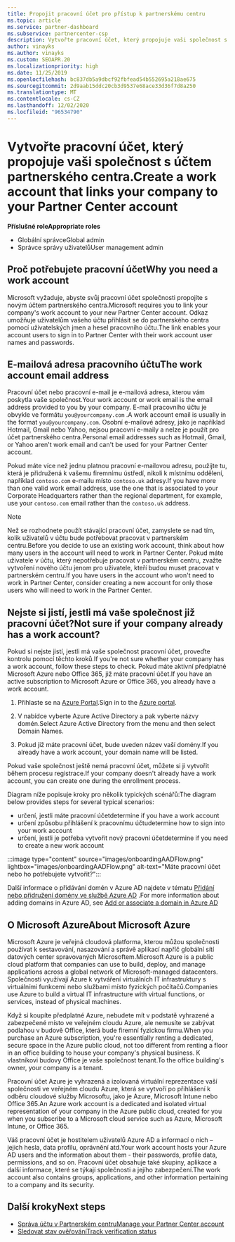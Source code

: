 ```yaml
---
title: Propojit pracovní účet pro přístup k partnerskému centru
ms.topic: article
ms.service: partner-dashboard
ms.subservice: partnercenter-csp
description: Vytvořte pracovní účet, který propojuje vaši společnost s účtem partnerského centra. Zaměstnanci ve vaší společnosti tak mohou přistupovat k partnerskému centru.
author: vinayks
ms.author: vinayks
ms.custom: SEOAPR.20
ms.localizationpriority: high
ms.date: 11/25/2019
ms.openlocfilehash: bc837db5a9dbcf92fbfead54b552695a218ae675
ms.sourcegitcommit: 2d9aab15ddc20cb3d9537e68ace33d36f7d8a250
ms.translationtype: MT
ms.contentlocale: cs-CZ
ms.lasthandoff: 12/02/2020
ms.locfileid: "96534790"
---
```

# <a name="create-a-work-account-that-links-your-company-to-your-partner-center-account"></a><span data-ttu-id="f475a-104">Vytvořte pracovní účet, který propojuje vaši společnost s účtem partnerského centra.</span><span class="sxs-lookup"><span data-stu-id="f475a-104">Create a work account that links your company to your Partner Center account</span></span>

<span data-ttu-id="f475a-105">**Příslušné role**</span><span class="sxs-lookup"><span data-stu-id="f475a-105">**Appropriate roles**</span></span>

- <span data-ttu-id="f475a-106">Globální správce</span><span class="sxs-lookup"><span data-stu-id="f475a-106">Global admin</span></span>
- <span data-ttu-id="f475a-107">Správce správy uživatelů</span><span class="sxs-lookup"><span data-stu-id="f475a-107">User management admin</span></span>

## <a name="why-you-need-a-work-account"></a><span data-ttu-id="f475a-108">Proč potřebujete pracovní účet</span><span class="sxs-lookup"><span data-stu-id="f475a-108">Why you need a work account</span></span>

<span data-ttu-id="f475a-109">Microsoft vyžaduje, abyste svůj pracovní účet společnosti propojíte s novým účtem partnerského centra.</span><span class="sxs-lookup"><span data-stu-id="f475a-109">Microsoft requires you to link your company's work account to your new Partner Center account.</span></span> <span data-ttu-id="f475a-110">Odkaz umožňuje uživatelům vašeho účtu přihlásit se do partnerského centra pomocí uživatelských jmen a hesel pracovního účtu.</span><span class="sxs-lookup"><span data-stu-id="f475a-110">The link enables your account users to sign in to Partner Center with their work account user names and passwords.</span></span>

## <a name="the-work-account-email-address"></a><span data-ttu-id="f475a-111">E-mailová adresa pracovního účtu</span><span class="sxs-lookup"><span data-stu-id="f475a-111">The work account email address</span></span>

<span data-ttu-id="f475a-112">Pracovní účet nebo pracovní e-mail je e-mailová adresa, kterou vám poskytla vaše společnost.</span><span class="sxs-lookup"><span data-stu-id="f475a-112">Your work account or work email is the email address provided to you by your company.</span></span> <span data-ttu-id="f475a-113">E-mail pracovního účtu je obvykle ve formátu `you@yourcompany.com` .</span><span class="sxs-lookup"><span data-stu-id="f475a-113">A work account email is usually in the format `you@yourcompany.com`.</span></span> <span data-ttu-id="f475a-114">Osobní e-mailové adresy, jako je například Hotmail, Gmail nebo Yahoo, nejsou pracovní e-maily a nelze je použít pro účet partnerského centra.</span><span class="sxs-lookup"><span data-stu-id="f475a-114">Personal email addresses such as Hotmail, Gmail, or Yahoo aren't work email and can't be used for your Partner Center account.</span></span>

<span data-ttu-id="f475a-115">Pokud máte více než jednu platnou pracovní e-mailovou adresu, použijte tu, která je přidružená k vašemu firemnímu ústředí, nikoli k místnímu oddělení, například `contoso.com` e-mailu místo `contoso.uk` adresy.</span><span class="sxs-lookup"><span data-stu-id="f475a-115">If you have more than one valid work email address, use the one that is associated to your Corporate Headquarters rather than the regional department, for example, use your `contoso.com` email rather than the `contoso.uk` address.</span></span>

> [!NOTE]  
> <span data-ttu-id="f475a-116">Než se rozhodnete použít stávající pracovní účet, zamyslete se nad tím, kolik uživatelů v účtu bude potřebovat pracovat v partnerském centru.</span><span class="sxs-lookup"><span data-stu-id="f475a-116">Before you decide to use an existing work account, think about how many users in the account will need to work in Partner Center.</span></span> <span data-ttu-id="f475a-117">Pokud máte uživatele v účtu, který nepotřebuje pracovat v partnerském centru, zvažte vytvoření nového účtu jenom pro uživatele, kteří budou muset pracovat v partnerském centru.</span><span class="sxs-lookup"><span data-stu-id="f475a-117">If you have users in the account who won't need to work in Partner Center, consider creating a new account for only those users who will need to work in the Partner Center.</span></span>

## <a name="not-sure-if-your-company-already-has-a-work-account"></a><span data-ttu-id="f475a-118">Nejste si jistí, jestli má vaše společnost již pracovní účet?</span><span class="sxs-lookup"><span data-stu-id="f475a-118">Not sure if your company already has a work account?</span></span>

<span data-ttu-id="f475a-119">Pokud si nejste jistí, jestli má vaše společnost pracovní účet, proveďte kontrolu pomocí těchto kroků.</span><span class="sxs-lookup"><span data-stu-id="f475a-119">If you're not sure whether your company has a work account, follow these steps to check.</span></span> <span data-ttu-id="f475a-120">Pokud máte aktivní předplatné Microsoft Azure nebo Office 365, již máte pracovní účet.</span><span class="sxs-lookup"><span data-stu-id="f475a-120">If you have an active subscription to Microsoft Azure or Office 365, you already have a work account.</span></span>

1. <span data-ttu-id="f475a-121">Přihlaste se na [Azure Portal](https://portal.azure.com).</span><span class="sxs-lookup"><span data-stu-id="f475a-121">Sign in to the [Azure portal](https://portal.azure.com).</span></span>

2. <span data-ttu-id="f475a-122">V nabídce vyberte Azure Active Directory a pak vyberte názvy domén.</span><span class="sxs-lookup"><span data-stu-id="f475a-122">Select Azure Active Directory from the menu and then select Domain Names.</span></span>

3. <span data-ttu-id="f475a-123">Pokud již máte pracovní účet, bude uveden název vaší domény.</span><span class="sxs-lookup"><span data-stu-id="f475a-123">If you already have a work account, your domain name will be listed.</span></span>

<span data-ttu-id="f475a-124">Pokud vaše společnost ještě nemá pracovní účet, můžete si ji vytvořit během procesu registrace.</span><span class="sxs-lookup"><span data-stu-id="f475a-124">If your company doesn't already have a work account, you can create one during the enrollment process.</span></span>

<span data-ttu-id="f475a-125">Diagram níže popisuje kroky pro několik typických scénářů:</span><span class="sxs-lookup"><span data-stu-id="f475a-125">The diagram below provides steps for several typical scenarios:</span></span>

- <span data-ttu-id="f475a-126">určení, jestli máte pracovní účet</span><span class="sxs-lookup"><span data-stu-id="f475a-126">determine if you have a work account</span></span>
- <span data-ttu-id="f475a-127">určení způsobu přihlášení k pracovnímu účtu</span><span class="sxs-lookup"><span data-stu-id="f475a-127">determine how to sign into your work account</span></span>
- <span data-ttu-id="f475a-128">určení, jestli je potřeba vytvořit nový pracovní účet</span><span class="sxs-lookup"><span data-stu-id="f475a-128">determine if you need to create a new work account</span></span>

:::image type="content" source="images/onboardingAADFlow.png" lightbox="images/onboardingAADFlow.png" alt-text="Máte pracovní účet nebo ho potřebujete vytvořit?":::

<span data-ttu-id="f475a-130">Další informace o přidávání domén v Azure AD najdete v tématu [Přidání nebo přidružení domény ve službě Azure AD](/azure/active-directory/active-directory-add-domain) .</span><span class="sxs-lookup"><span data-stu-id="f475a-130">For more information about adding domains in Azure AD, see [Add or associate a domain in Azure AD](/azure/active-directory/active-directory-add-domain)</span></span>

## <a name="about-microsoft-azure"></a><span data-ttu-id="f475a-131">O Microsoft Azure</span><span class="sxs-lookup"><span data-stu-id="f475a-131">About Microsoft Azure</span></span>

<span data-ttu-id="f475a-132">Microsoft Azure je veřejná cloudová platforma, kterou můžou společnosti používat k sestavování, nasazování a správě aplikací napříč globální sítí datových center spravovaných Microsoftem.</span><span class="sxs-lookup"><span data-stu-id="f475a-132">Microsoft Azure is a public cloud platform that companies can use to build, deploy, and manage applications across a global network of Microsoft-managed datacenters.</span></span> <span data-ttu-id="f475a-133">Společnosti využívají Azure k vytváření virtuálních IT infrastruktury s virtuálními funkcemi nebo službami místo fyzických počítačů.</span><span class="sxs-lookup"><span data-stu-id="f475a-133">Companies use Azure to build a virtual IT infrastructure with virtual functions, or services, instead of physical machines.</span></span>

<span data-ttu-id="f475a-134">Když si koupíte předplatné Azure, nebudete mít v podstatě vyhrazené a zabezpečené místo ve veřejném cloudu Azure, ale nemusíte se zabývat podlahou v budově Office, která bude firemní fyzickou firmu.</span><span class="sxs-lookup"><span data-stu-id="f475a-134">When you purchase an Azure subscription, you're essentially renting a dedicated, secure space in the Azure public cloud, not too different from renting a floor in an office building to house your company's physical business.</span></span> <span data-ttu-id="f475a-135">K vlastníkovi budovy Office je vaše společnost tenant.</span><span class="sxs-lookup"><span data-stu-id="f475a-135">To the office building's owner, your company is a tenant.</span></span>

<span data-ttu-id="f475a-136">Pracovní účet Azure je vyhrazená a izolovaná virtuální reprezentace vaší společnosti ve veřejném cloudu Azure, která se vytvoří po přihlášení k odběru cloudové služby Microsoftu, jako je Azure, Microsoft Intune nebo Office 365.</span><span class="sxs-lookup"><span data-stu-id="f475a-136">An Azure work account is a dedicated and isolated virtual representation of your company in the Azure public cloud, created for you when you subscribe to a Microsoft cloud service such as Azure, Microsoft Intune, or Office 365.</span></span>

<span data-ttu-id="f475a-137">Váš pracovní účet je hostitelem uživatelů Azure AD a informací o nich – jejich hesla, data profilu, oprávnění atd.</span><span class="sxs-lookup"><span data-stu-id="f475a-137">Your work account hosts your Azure AD users and the information about them - their passwords, profile data, permissions, and so on.</span></span> <span data-ttu-id="f475a-138">Pracovní účet obsahuje také skupiny, aplikace a další informace, které se týkají společnosti a jejího zabezpečení.</span><span class="sxs-lookup"><span data-stu-id="f475a-138">The work account also contains groups, applications, and other information pertaining to a company and its security.</span></span>

## <a name="next-steps"></a><span data-ttu-id="f475a-139">Další kroky</span><span class="sxs-lookup"><span data-stu-id="f475a-139">Next steps</span></span>

- [<span data-ttu-id="f475a-140">Správa účtu v Partnerském centru</span><span class="sxs-lookup"><span data-stu-id="f475a-140">Manage your Partner Center account</span></span>](partner-center-account-setup.md)
- [<span data-ttu-id="f475a-141">Sledovat stav ověřování</span><span class="sxs-lookup"><span data-stu-id="f475a-141">Track verification status</span></span>](verification-responses.md)